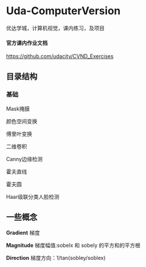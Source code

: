 # Uda-ComputerVersion
优达学城，计算机视觉，课内练习，及项目

#### 官方课内作业文档
https://github.com/udacity/CVND_Exercises

## 目录结构
### 基础
Mask掩膜

颜色空间变换

傅里叶变换

二维卷积

Canny边缘检测

霍夫直线

霍夫圆

Haar级联分类人脸检测

## 一些概念
**Gradient**  梯度

**Magnitude** 梯度幅值:sobelx 和 sobely 的平方和的平方根

**Direction** 梯度方向：1/tan(sobley/soblex)
